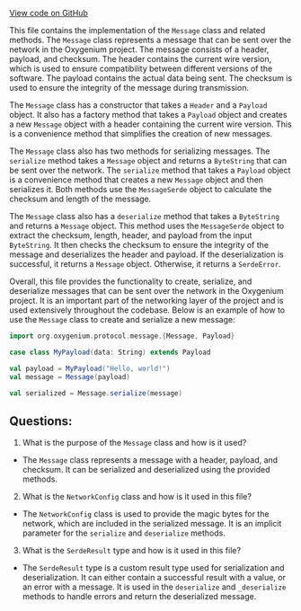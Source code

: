 [View code on GitHub](https://github.com/oxygenium/oxygenium/protocol/src/main/scala/org/oxygenium/protocol/message/Message.scala)

This file contains the implementation of the `Message` class and related methods. The `Message` class represents a message that can be sent over the network in the Oxygenium project. The message consists of a header, payload, and checksum. The header contains the current wire version, which is used to ensure compatibility between different versions of the software. The payload contains the actual data being sent. The checksum is used to ensure the integrity of the message during transmission.

The `Message` class has a constructor that takes a `Header` and a `Payload` object. It also has a factory method that takes a `Payload` object and creates a new `Message` object with a header containing the current wire version. This is a convenience method that simplifies the creation of new messages.

The `Message` class also has two methods for serializing messages. The `serialize` method takes a `Message` object and returns a `ByteString` that can be sent over the network. The `serialize` method that takes a `Payload` object is a convenience method that creates a new `Message` object and then serializes it. Both methods use the `MessageSerde` object to calculate the checksum and length of the message.

The `Message` class also has a `deserialize` method that takes a `ByteString` and returns a `Message` object. This method uses the `MessageSerde` object to extract the checksum, length, header, and payload from the input `ByteString`. It then checks the checksum to ensure the integrity of the message and deserializes the header and payload. If the deserialization is successful, it returns a `Message` object. Otherwise, it returns a `SerdeError`.

Overall, this file provides the functionality to create, serialize, and deserialize messages that can be sent over the network in the Oxygenium project. It is an important part of the networking layer of the project and is used extensively throughout the codebase. Below is an example of how to use the `Message` class to create and serialize a new message:

```scala
import org.oxygenium.protocol.message.{Message, Payload}

case class MyPayload(data: String) extends Payload

val payload = MyPayload("Hello, world!")
val message = Message(payload)

val serialized = Message.serialize(message)
```
## Questions: 
 1. What is the purpose of the `Message` class and how is it used?
- The `Message` class represents a message with a header, payload, and checksum. It can be serialized and deserialized using the provided methods.

2. What is the `NetworkConfig` class and how is it used in this file?
- The `NetworkConfig` class is used to provide the magic bytes for the network, which are included in the serialized message. It is an implicit parameter for the `serialize` and `deserialize` methods.

3. What is the `SerdeResult` type and how is it used in this file?
- The `SerdeResult` type is a custom result type used for serialization and deserialization. It can either contain a successful result with a value, or an error with a message. It is used in the `deserialize` and `_deserialize` methods to handle errors and return the deserialized message.